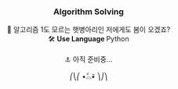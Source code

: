 <h3>
  <p align="center"> Algorithm Solving </p> 
</h3>

<p align="center">
🐣 알고리즘 1도 모르는 햇병아리인 저에게도 봄이 오겠죠? <br>
🛠 <strong> Use Language </strong> Python <br>
   <br>
⚓ 아직 준비중...<br>
  <br>
  ⎛⎝⎛ •᷄⌓•᷅ ⎞⎠⎞
</p>


